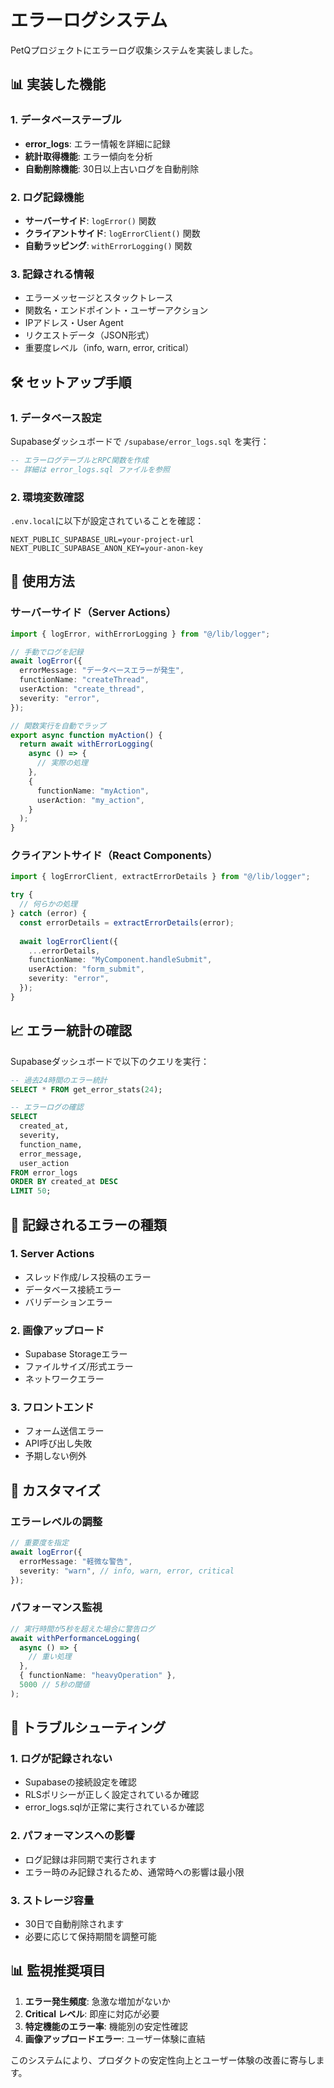 # エラーログシステム

PetQプロジェクトにエラーログ収集システムを実装しました。

## 📊 実装した機能

### 1. データベーステーブル
- **error_logs**: エラー情報を詳細に記録
- **統計取得機能**: エラー傾向を分析
- **自動削除機能**: 30日以上古いログを自動削除

### 2. ログ記録機能
- **サーバーサイド**: `logError()` 関数
- **クライアントサイド**: `logErrorClient()` 関数
- **自動ラッピング**: `withErrorLogging()` 関数

### 3. 記録される情報
- エラーメッセージとスタックトレース
- 関数名・エンドポイント・ユーザーアクション
- IPアドレス・User Agent
- リクエストデータ（JSON形式）
- 重要度レベル（info, warn, error, critical）

## 🛠 セットアップ手順

### 1. データベース設定

Supabaseダッシュボードで `/supabase/error_logs.sql` を実行：

```sql
-- エラーログテーブルとRPC関数を作成
-- 詳細は error_logs.sql ファイルを参照
```

### 2. 環境変数確認

`.env.local`に以下が設定されていることを確認：
```env
NEXT_PUBLIC_SUPABASE_URL=your-project-url
NEXT_PUBLIC_SUPABASE_ANON_KEY=your-anon-key
```

## 📝 使用方法

### サーバーサイド（Server Actions）

```typescript
import { logError, withErrorLogging } from "@/lib/logger";

// 手動でログを記録
await logError({
  errorMessage: "データベースエラーが発生",
  functionName: "createThread",
  userAction: "create_thread",
  severity: "error",
});

// 関数実行を自動でラップ
export async function myAction() {
  return await withErrorLogging(
    async () => {
      // 実際の処理
    },
    {
      functionName: "myAction",
      userAction: "my_action",
    }
  );
}
```

### クライアントサイド（React Components）

```typescript
import { logErrorClient, extractErrorDetails } from "@/lib/logger";

try {
  // 何らかの処理
} catch (error) {
  const errorDetails = extractErrorDetails(error);
  
  await logErrorClient({
    ...errorDetails,
    functionName: "MyComponent.handleSubmit",
    userAction: "form_submit",
    severity: "error",
  });
}
```

## 📈 エラー統計の確認

Supabaseダッシュボードで以下のクエリを実行：

```sql
-- 過去24時間のエラー統計
SELECT * FROM get_error_stats(24);

-- エラーログの確認
SELECT 
  created_at,
  severity,
  function_name,
  error_message,
  user_action
FROM error_logs 
ORDER BY created_at DESC 
LIMIT 50;
```

## 🎯 記録されるエラーの種類

### 1. Server Actions
- スレッド作成/レス投稿のエラー
- データベース接続エラー
- バリデーションエラー

### 2. 画像アップロード
- Supabase Storageエラー
- ファイルサイズ/形式エラー
- ネットワークエラー

### 3. フロントエンド
- フォーム送信エラー
- API呼び出し失敗
- 予期しない例外

## 🔧 カスタマイズ

### エラーレベルの調整

```typescript
// 重要度を指定
await logError({
  errorMessage: "軽微な警告",
  severity: "warn", // info, warn, error, critical
});
```

### パフォーマンス監視

```typescript
// 実行時間が5秒を超えた場合に警告ログ
await withPerformanceLogging(
  async () => {
    // 重い処理
  },
  { functionName: "heavyOperation" },
  5000 // 5秒の閾値
);
```

## 🚨 トラブルシューティング

### 1. ログが記録されない
- Supabaseの接続設定を確認
- RLSポリシーが正しく設定されているか確認
- error_logs.sqlが正常に実行されているか確認

### 2. パフォーマンスへの影響
- ログ記録は非同期で実行されます
- エラー時のみ記録されるため、通常時への影響は最小限

### 3. ストレージ容量
- 30日で自動削除されます
- 必要に応じて保持期間を調整可能

## 📊 監視推奨項目

1. **エラー発生頻度**: 急激な増加がないか
2. **Critical レベル**: 即座に対応が必要
3. **特定機能のエラー率**: 機能別の安定性確認
4. **画像アップロードエラー**: ユーザー体験に直結

このシステムにより、プロダクトの安定性向上とユーザー体験の改善に寄与します。